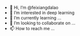 - 👋 Hi, I’m @feixiangdalao
- 👀 I’m interested in deep learning
- 🌱 I’m currently learning ...
- 💞️ I’m looking to collaborate on ...
- 📫 How to reach me ...

<!---
feixiangdalao/feixiangdalao is a ✨ special ✨ repository because its `README.md` (this file) appears on your GitHub profile.
You can click the Preview link to take a look at your changes.
--->
